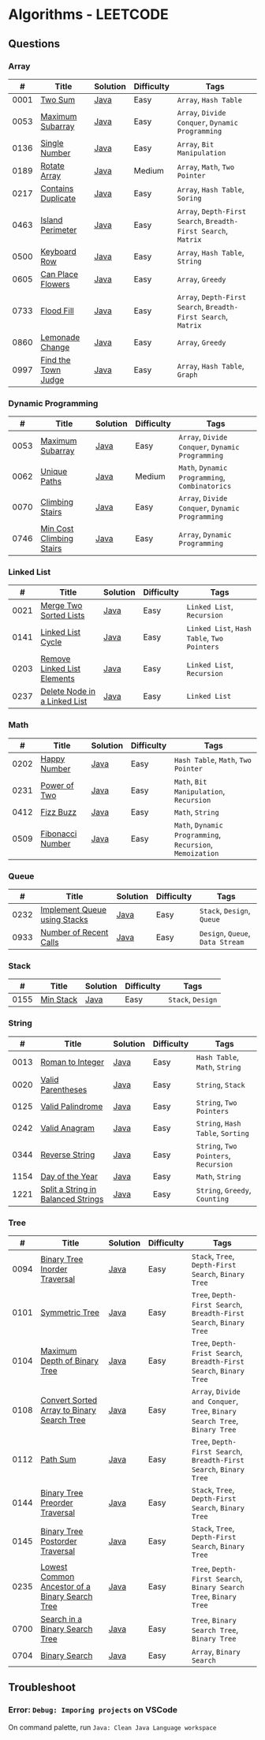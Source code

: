 # Algorithms - LEETCODE

## Questions

### Array

| #    | Title                                                                     | Solution                                          | Difficulty | Tags                                                            |
| ---- | ------------------------------------------------------------------------- | ------------------------------------------------- | ---------- | --------------------------------------------------------------- |
| 0001 | [Two Sum](https://leetcode.com/problems/two-sum/)                         | [Java](./Array/Java/_0001_TwoSum.java)            | Easy       | `Array`, `Hash Table`                                           |
| 0053 | [Maximum Subarray](https://leetcode.com/problems/maximum-subarray/)       | [Java](./Array/Java/_0053_MaximumSubarray.java)   | Easy       | `Array`, `Divide Conquer`, `Dynamic Programming`                |
| 0136 | [Single Number](https://leetcode.com/problems/single-number/)             | [Java](./Array/Java/_0136_SingleNumber.java)      | Easy       | `Array`, `Bit Manipulation`                                     |
| 0189 | [Rotate Array](https://leetcode.com/problems/rotate-array/)               | [Java](./Array/Java/_0189_RotateArray.java)       | Medium     | `Array`, `Math`, `Two Pointer`                                  |
| 0217 | [Contains Duplicate](https://leetcode.com/problems/contains-duplicate/)   | [Java](./Array/Java/_0217_ContainsDuplicate.java) | Easy       | `Array`, `Hash Table`, `Soring`                                 |
| 0463 | [Island Perimeter](https://leetcode.com/problems/island-perimeter/)       | [Java](./Array/Java/_0463_IslandPerimeter.java)   | Easy       | `Array`, `Depth-First Search`, `Breadth-First Search`, `Matrix` |
| 0500 | [Keyboard Row](https://leetcode.com/problems/keyboard-row/)               | [Java](./Array/Java/_0500_KeyboardRow.java)       | Easy       | `Array`, `Hash Table`, `String`                                 |
| 0605 | [Can Place Flowers](https://leetcode.com/problems/can-place-flowers/)     | [Java](./Array/Java/_0605_CanPlaceFlowers.java)   | Easy       | `Array`, `Greedy`                                               |
| 0733 | [Flood Fill](https://leetcode.com/problems/flood-fill/)                   | [Java](./Array/Java/_0733_FloodFill.java)         | Easy       | `Array`, `Depth-First Search`, `Breadth-First Search`, `Matrix` |
| 0860 | [Lemonade Change](https://leetcode.com/problems/lemonade-change/)         | [Java](./Array/Java/_0860_LemonadeChange.java)    | Easy       | `Array`, `Greedy`                                               |
| 0997 | [Find the Town Judge](https://leetcode.com/problems/find-the-town-judge/) | [Java](./Array/Java/_0997_FindtheTownJudge.java)  | Easy       | `Array`, `Hash Table`, `Graph`                                  |

### Dynamic Programming

| #    | Title                                                                               | Solution                                                           | Difficulty | Tags                                             |
| ---- | ----------------------------------------------------------------------------------- | ------------------------------------------------------------------ | ---------- | ------------------------------------------------ |
| 0053 | [Maximum Subarray](https://leetcode.com/problems/maximum-subarray/)                 | [Java](./DynamicProgramming/Java/_0053_MaximumSubarray.java)       | Easy       | `Array`, `Divide Conquer`, `Dynamic Programming` |
| 0062 | [Unique Paths](https://leetcode.com/problems/unique-paths/)                         | [Java](./DynamicProgramming/Java/_0062_UniquePaths.java)           | Medium     | `Math`, `Dynamic Programming`, `Combinatorics`   |
| 0070 | [Climbing Stairs](https://leetcode.com/problems/climbing-stairs/)                   | [Java](./DynamicProgramming/Java/_0053_MaximumSubarray.java)       | Easy       | `Array`, `Divide Conquer`, `Dynamic Programming` |
| 0746 | [Min Cost Climbing Stairs](https://leetcode.com/problems/min-cost-climbing-stairs/) | [Java](./DynamicProgramming/Java/_0746_MinCostClimbingStairs.java) | Easy       | `Array`, `Dynamic Programming`                   |

### Linked List

| #    | Title                                                                                       | Solution                                                      | Difficulty | Tags                                        |
| ---- | ------------------------------------------------------------------------------------------- | ------------------------------------------------------------- | ---------- | ------------------------------------------- |
| 0021 | [Merge Two Sorted Lists](https://leetcode.com/problems/merge-two-sorted-lists/)             | [Java](./LinkedList/Java/_0021_MergeTwoSortedLists.java)      | Easy       | `Linked List`, `Recursion`                  |
| 0141 | [Linked List Cycle](https://leetcode.com/problems/linked-list-cycle/)                       | [Java](./LinkedList/Java/_0141_LinkedListCycle.java)          | Easy       | `Linked List`, `Hash Table`, `Two Pointers` |
| 0203 | [Remove Linked List Elements](https://leetcode.com/problems/remove-linked-list-elements/)   | [Java](./LinkedList/Java/_0203_RemoveLinkedListElements.java) | Easy       | `Linked List`, `Recursion`                  |
| 0237 | [Delete Node in a Linked List](https://leetcode.com/problems/delete-node-in-a-linked-list/) | [Java](./LinkedList/Java/_0237_DeleteNodeinaLinkedList.java)  | Easy       | `Linked List`                               |

### Math

| #    | Title                                                               | Solution                                       | Difficulty | Tags                                                      |
| ---- | ------------------------------------------------------------------- | ---------------------------------------------- | ---------- | --------------------------------------------------------- |
| 0202 | [Happy Number](https://leetcode.com/problems/happy-number/)         | [Java](./Math/Java/_0202_HappyNumber.java)     | Easy       | `Hash Table`, `Math`, `Two Pointer`                       |
| 0231 | [Power of Two](https://leetcode.com/problems/power-of-two/)         | [Java](./Math/Java/_0231_PowerofTwo.java)      | Easy       | `Math`, `Bit Manipulation`, `Recursion`                   |
| 0412 | [Fizz Buzz](https://leetcode.com/problems/fizz-buzz/)               | [Java](./Math/Java/_0412_FizzBuzz.java)        | Easy       | `Math`, `String`                                          |
| 0509 | [Fibonacci Number](https://leetcode.com/problems/fibonacci-number/) | [Java](./Math/Java/_0509_FibonacciNumber.java) | Easy       | `Math`, `Dynamic Programming`, `Recursion`, `Memoization` |

### Queue

| #    | Title                                                                                       | Solution                                                  | Difficulty | Tags                             |
| ---- | ------------------------------------------------------------------------------------------- | --------------------------------------------------------- | ---------- | -------------------------------- |
| 0232 | [Implement Queue using Stacks](https://leetcode.com/problems/implement-queue-using-stacks/) | [Java](./Queue/Java/_0232_ImplementQueueUsingStacks.java) | Easy       | `Stack`, `Design`, `Queue`       |
| 0933 | [Number of Recent Calls](https://leetcode.com/problems/number-of-recent-calls/)             | [Java](./Queue/Java/_0933_NumberOfRecentCalls.java)       | Easy       | `Design`, `Queue`, `Data Stream` |

### Stack

| #    | Title                                                 | Solution                                 | Difficulty | Tags              |
| ---- | ----------------------------------------------------- | ---------------------------------------- | ---------- | ----------------- |
| 0155 | [Min Stack](https://leetcode.com/problems/min-stack/) | [Java](./Stack/Java/_0155_MinStack.java) | Easy       | `Stack`, `Design` |

### String

| #    | Title                                                                                                   | Solution                                                       | Difficulty | Tags                                  |
| ---- | ------------------------------------------------------------------------------------------------------- | -------------------------------------------------------------- | ---------- | ------------------------------------- |
| 0013 | [Roman to Integer](https://leetcode.com/problems/roman-to-integer/)                                     | [Java](./String/Java/_0013_RomantoInteger.java)                | Easy       | `Hash Table`, `Math`, `String`        |
| 0020 | [Valid Parentheses](https://leetcode.com/problems/valid-parentheses/)                                   | [Java](./String/Java/_0020_ValidParentheses.java)              | Easy       | `String`, `Stack`                     |
| 0125 | [Valid Palindrome](https://leetcode.com/problems/valid-palindrome/)                                     | [Java](./String/Java/_0125_ValidPalindrome.java)               | Easy       | `String`, `Two Pointers`              |
| 0242 | [Valid Anagram](https://leetcode.com/problems/valid-anagram/)                                           | [Java](./String/Java/_0242_ValidAnagram.java)                  | Easy       | `String`, `Hash Table`, `Sorting`     |
| 0344 | [Reverse String](https://leetcode.com/problems/reverse-string/)                                         | [Java](./String/Java/_0344_ReverseString.java)                 | Easy       | `String`, `Two Pointers`, `Recursion` |
| 1154 | [Day of the Year](https://leetcode.com/problems/day-of-the-year/)                                       | [Java](./String/Java/_1154_DayoftheYear.java)                  | Easy       | `Math`, `String`                      |
| 1221 | [Split a String in Balanced Strings](https://leetcode.com/problems/split-a-string-in-balanced-strings/) | [Java](./String/Java/_1221_SplitaStringinBalancedStrings.java) | Easy       | `String`, `Greedy`, `Counting`        |

### Tree

| #    | Title                                                                                                                           | Solution                                                               | Difficulty | Tags                                                                       |
| ---- | ------------------------------------------------------------------------------------------------------------------------------- | ---------------------------------------------------------------------- | ---------- | -------------------------------------------------------------------------- |
| 0094 | [Binary Tree Inorder Traversal](https://leetcode.com/problems/binary-tree-inorder-traversal/)                                   | [Java](./Tree/Java/_0094_BinaryTreeInorderTraversal.java)              | Easy       | `Stack`, `Tree`, `Depth-First Search`, `Binary Tree`                       |
| 0101 | [Symmetric Tree](https://leetcode.com/problems/symmetric-tree/)                                                                 | [Java](./Tree/Java/_0101_SymmetricTree.java)                           | Easy       | `Tree`, `Depth-First Search`, `Breadth-First Search`, `Binary Tree`        |
| 0104 | [Maximum Depth of Binary Tree](https://leetcode.com/problems/maximum-depth-of-binary-tree/)                                     | [Java](./Tree/Java/_0104_MaximumDepthofBinaryTree.java)                | Easy       | `Tree`, `Depth-Frist Search`, `Breadth-First Search`, `Binary Tree`        |
| 0108 | [Convert Sorted Array to Binary Search Tree](https://leetcode.com/problems/convert-sorted-array-to-binary-search-tree/)         | [Java](./Tree/Java/_0108_ConvertSortedArraytoBinarySearchTree.java)    | Easy       | `Array`, `Divide and Conquer`, `Tree`, `Binary Search Tree`, `Binary Tree` |
| 0112 | [Path Sum](https://leetcode.com/problems/path-sum/)                                                                             | [Java](./Tree/Java/_0112_PathSum.java)                                 | Easy       | `Tree`, `Depth-First Search`, `Breadth-First Search`, `Binary Tree`        |
| 0144 | [Binary Tree Preorder Traversal](https://leetcode.com/problems/binary-tree-preorder-traversal/)                                 | [Java](./Tree/Java/_0144_BinaryTreePreorderTraversal.java)             | Easy       | `Stack`, `Tree`, `Depth-First Search`, `Binary Tree`                       |
| 0145 | [Binary Tree Postorder Traversal](https://leetcode.com/problems/binary-tree-postorder-traversal/)                               | [Java](./Tree/Java/_0145_BinaryTreePostorderTraversal.java)            | Easy       | `Stack`, `Tree`, `Depth-First Search`, `Binary Tree`                       |
| 0235 | [Lowest Common Ancestor of a Binary Search Tree](https://leetcode.com/problems/lowest-common-ancestor-of-a-binary-search-tree/) | [Java](./Tree/Java/_0235_LowestCommonAncestorofaBinarySearchTree.java) | Easy       | `Tree`, `Depth-First Search`, `Binary Search Tree`, `Binary Tree`          |
| 0700 | [Search in a Binary Search Tree](https://leetcode.com/problems/search-in-a-binary-search-tree/)                                 | [Java](./Tree/Java/_0700_SearchinaBinarySearchTree.java)               | Easy       | `Tree`, `Binary Search Tree`, `Binary Tree`                                |
| 0704 | [Binary Search](https://leetcode.com/problems/binary-search/)                                                                   | [Java](./Tree/Java/_0704_BinarySearch.java)                            | Easy       | `Array`, `Binary Search`                                                   |

## Troubleshoot

### Error: `Debug: Imporing projects` on VSCode

On command palette, run `Java: Clean Java Language workspace`
